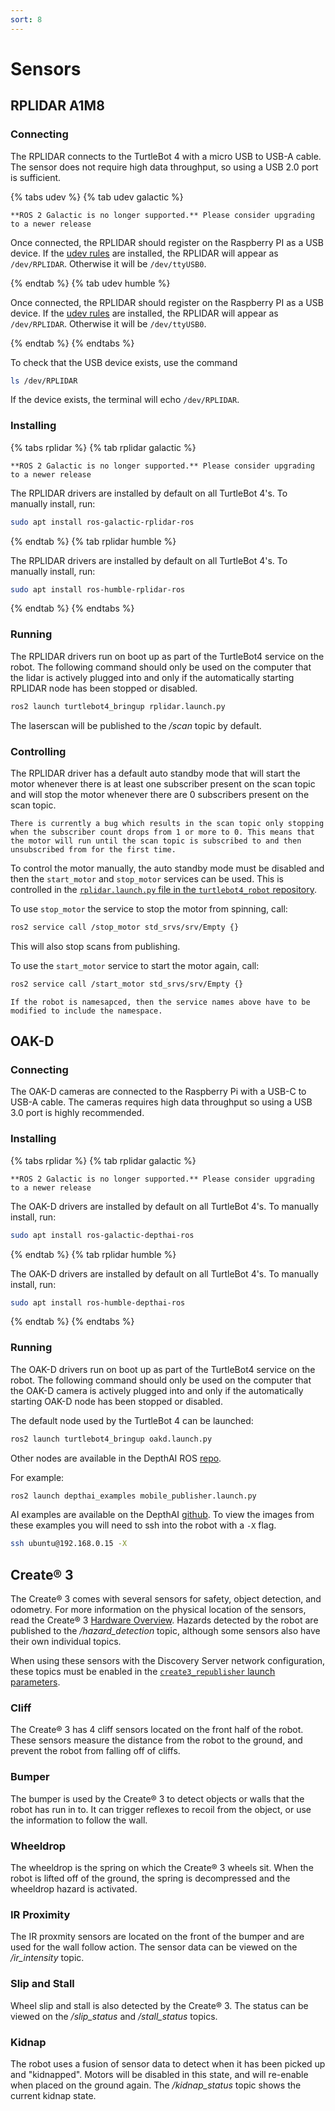 ```yaml
---
sort: 8
---
```


# Sensors

## RPLIDAR A1M8

### Connecting

The RPLIDAR connects to the TurtleBot 4 with a micro USB to USB-A cable. The sensor does not require high data throughput, so using a USB 2.0 port is sufficient.

{% tabs udev %}
{% tab udev galactic %}
```warning
**ROS 2 Galactic is no longer supported.** Please consider upgrading to a newer release
```

Once connected, the RPLIDAR should register on the Raspberry PI as a USB device. If the [udev rules](https://github.com/turtlebot/turtlebot4_setup/blob/galactic/udev/turtlebot4.rules) are installed, the RPLIDAR will appear as `/dev/RPLIDAR`. Otherwise it will be `/dev/ttyUSB0`.


{% endtab %}
{% tab udev humble %}

Once connected, the RPLIDAR should register on the Raspberry PI as a USB device. If the [udev rules](https://github.com/turtlebot/turtlebot4_setup/blob/humble/udev/50-turtlebot4.rules) are installed, the RPLIDAR will appear as `/dev/RPLIDAR`. Otherwise it will be `/dev/ttyUSB0`.


{% endtab %}
{% endtabs %}

To check that the USB device exists, use the command

```bash
ls /dev/RPLIDAR
```

If the device exists, the terminal will echo `/dev/RPLIDAR`.

### Installing

{% tabs rplidar %}
{% tab rplidar galactic %}
```warning
**ROS 2 Galactic is no longer supported.** Please consider upgrading to a newer release
```

The RPLIDAR drivers are installed by default on all TurtleBot 4's. To manually install, run:

```bash
sudo apt install ros-galactic-rplidar-ros
```

{% endtab %}
{% tab rplidar humble %}

The RPLIDAR drivers are installed by default on all TurtleBot 4's. To manually install, run:

```bash
sudo apt install ros-humble-rplidar-ros
```

{% endtab %}
{% endtabs %}

### Running

The RPLIDAR drivers run on boot up as part of the TurtleBot4 service on the robot. The following command should only be used on the computer that the lidar is actively plugged into and only if the automatically starting RPLIDAR node has been stopped or disabled.

```bash
ros2 launch turtlebot4_bringup rplidar.launch.py
```

The laserscan will be published to the */scan* topic by default.

### Controlling

The RPLIDAR driver has a default auto standby mode that will start the motor whenever there is at least one subscriber present on the scan topic and will stop the motor whenever there are 0 subscribers present on the scan topic.

```note
There is currently a bug which results in the scan topic only stopping when the subscriber count drops from 1 or more to 0. This means that the motor will run until the scan topic is subscribed to and then unsubscribed from for the first time.
```

To control the motor manually, the auto standby mode must be disabled and then the `start_motor` and `stop_motor` services can be used. This is controlled in the [`rplidar.launch.py` file in the `turtlebot4_robot` repository](https://github.com/turtlebot/turtlebot4_robot/blob/humble/turtlebot4_bringup/launch/rplidar.launch.py).

To use `stop_motor` the service to stop the motor from spinning, call:

```bash
ros2 service call /stop_motor std_srvs/srv/Empty {}
```

This will also stop scans from publishing.

To use the `start_motor` service to start the motor again, call:

```bash
ros2 service call /start_motor std_srvs/srv/Empty {}
```

``` note
If the robot is namesapced, then the service names above have to be modified to include the namespace.
```

## OAK-D

### Connecting

The OAK-D cameras are connected to the Raspberry Pi with a USB-C to USB-A cable. The cameras requires high data throughput so using a USB 3.0 port is highly recommended.

### Installing

{% tabs rplidar %}
{% tab rplidar galactic %}
```warning
**ROS 2 Galactic is no longer supported.** Please consider upgrading to a newer release
```

The OAK-D drivers are installed by default on all TurtleBot 4's. To manually install, run:

```bash
sudo apt install ros-galactic-depthai-ros
```

{% endtab %}
{% tab rplidar humble %}

The OAK-D drivers are installed by default on all TurtleBot 4's. To manually install, run:

```bash
sudo apt install ros-humble-depthai-ros
```

{% endtab %}
{% endtabs %}

### Running

The OAK-D drivers run on boot up as part of the TurtleBot4 service on the robot. The following command should only be used on the computer that the OAK-D camera is actively plugged into and only if the automatically starting OAK-D node has been stopped or disabled.

The default node used by the TurtleBot 4 can be launched:

```bash
ros2 launch turtlebot4_bringup oakd.launch.py
```

Other nodes are available in the DepthAI ROS [repo](https://github.com/luxonis/depthai-ros).

For example:

```bash
ros2 launch depthai_examples mobile_publisher.launch.py
```

AI examples are available on the DepthAI [github](https://github.com/luxonis/depthai-python). To view the images from these examples you will need to ssh into the robot with a `-X` flag.

```bash
ssh ubuntu@192.168.0.15 -X
```

## Create® 3

The Create® 3 comes with several sensors for safety, object detection, and odometry. For more information on the physical location of the sensors, read the Create® 3 [Hardware Overview](https://iroboteducation.github.io/create3_docs/hw/overview/). Hazards detected by the robot are published to the */hazard_detection* topic, although some sensors also have their own individual topics.

When using these sensors with the Discovery Server network configuration, these topics must be enabled in the [`create3_republisher` launch parameters](https://github.com/iRobotEducation/create3_examples/blob/humble/create3_republisher/bringup/params.yaml).

### Cliff

The Create® 3 has 4 cliff sensors located on the front half of the robot. These sensors measure the distance from the robot to the ground, and prevent the robot from falling off of cliffs.

### Bumper

The bumper is used by the Create® 3 to detect objects or walls that the robot has run in to. It can trigger reflexes to recoil from the object, or use the information to follow the wall.

### Wheeldrop

The wheeldrop is the spring on which the Create® 3 wheels sit. When the robot is lifted off of the ground, the spring is decompressed and the wheeldrop hazard is activated.

### IR Proximity

The IR proxmity sensors are located on the front of the bumper and are used for the wall follow action. The sensor data can be viewed on the */ir_intensity* topic.

### Slip and Stall

Wheel slip and stall is also detected by the Create® 3. The status can be viewed on the */slip_status* and */stall_status* topics.

### Kidnap

The robot uses a fusion of sensor data to detect when it has been picked up and "kidnapped". Motors will be disabled in this state, and will re-enable when placed on the ground again. The */kidnap_status* topic shows the current kidnap state.